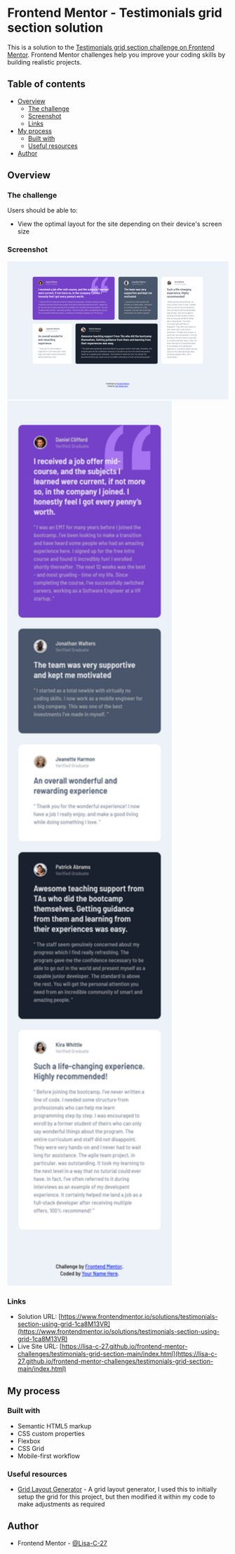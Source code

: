 # Frontend Mentor - Testimonials grid section solution

This is a solution to the [Testimonials grid section challenge on Frontend Mentor](https://www.frontendmentor.io/challenges/testimonials-grid-section-Nnw6J7Un7). Frontend Mentor challenges help you improve your coding skills by building realistic projects. 

## Table of contents

- [Overview](#overview)
  - [The challenge](#the-challenge)
  - [Screenshot](#screenshot)
  - [Links](#links)
- [My process](#my-process)
  - [Built with](#built-with)
  - [Useful resources](#useful-resources)
- [Author](#author)

## Overview

### The challenge

Users should be able to:

- View the optimal layout for the site depending on their device's screen size

### Screenshot

![](./screenshot-desktop-1440.png)
<img src="./screenshot-mobile-375.png" width="375" alt="Mobile screenshot"/>


### Links

- Solution URL: [https://www.frontendmentor.io/solutions/testimonials-section-using-grid-1ca8M13VR](https://www.frontendmentor.io/solutions/testimonials-section-using-grid-1ca8M13VR)
- Live Site URL: [https://lisa-c-27.github.io/frontend-mentor-challenges/testimonials-grid-section-main/index.html](https://lisa-c-27.github.io/frontend-mentor-challenges/testimonials-grid-section-main/index.html)

## My process

### Built with

- Semantic HTML5 markup
- CSS custom properties
- Flexbox
- CSS Grid
- Mobile-first workflow

### Useful resources

- [Grid Layout Generator](https://grid.layoutit.com/) - A grid layout generator, I used this to initially setup the grid for this project, but then modified it within my code to make adjustments as required


## Author

- Frontend Mentor - [@Lisa-C-27](https://www.frontendmentor.io/profile/Lisa-C-27)